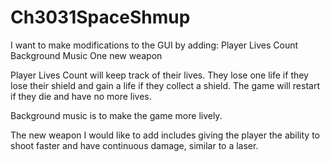 # Ch3031SpaceShmup
I want to make modifications to the GUI by adding: 
Player Lives Count
Background Music
One new weapon 

Player Lives Count will keep track of their lives. They lose one life if they lose their shield and gain a life if they collect a shield. The game will restart if they die and have no more lives. 

Background music is to make the game more lively.

The new weapon I would like to add includes giving the player the ability to shoot faster and have continuous damage, similar to a laser.  
